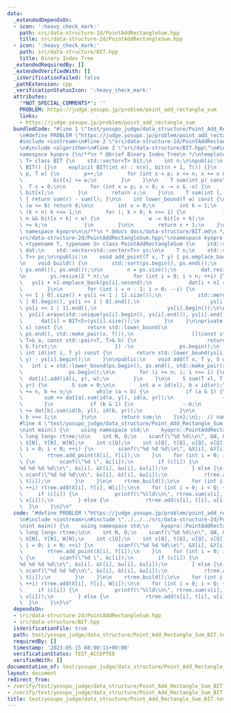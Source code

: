 ```yaml
---
data:
  _extendedDependsOn:
  - icon: ':heavy_check_mark:'
    path: src/data-structure-2d/PointAddRectangleSum.hpp
    title: src/data-structure-2d/PointAddRectangleSum.hpp
  - icon: ':heavy_check_mark:'
    path: src/data-structure/BIT.hpp
    title: Binary Index Tree
  _extendedRequiredBy: []
  _extendedVerifiedWith: []
  _isVerificationFailed: false
  _pathExtension: cpp
  _verificationStatusIcon: ':heavy_check_mark:'
  attributes:
    '*NOT_SPECIAL_COMMENTS*': ''
    PROBLEM: https://judge.yosupo.jp/problem/point_add_rectangle_sum
    links:
    - https://judge.yosupo.jp/problem/point_add_rectangle_sum
  bundledCode: "#line 1 \"test/yosupo_judge/data_structure/Point_Add_Rectangle_Sum_BIT.test.cpp\"\
    \n#define PROBLEM \"https://judge.yosupo.jp/problem/point_add_rectangle_sum\"\n\
    #include <iostream>\n#line 2 \"src/data-structure-2d/PointAddRectangleSum.hpp\"\
    \n#include <algorithm>\n#line 2 \"src/data-structure/BIT.hpp\"\n#include <vector>\n\
    namespace kyopro {\n/**\n * @brief Binary Index Tree\n */\ntemplate <typename\
    \ T> class BIT {\n    std::vector<T> bit;\n    int n;\n\npublic:\n    explicit\
    \ BIT() {}\n    explicit BIT(int n) : n(n), bit(n + 1, T()) {}\n    void add(int\
    \ p, T w) {\n        p++;\n        for (int x = p; x <= n; x += x & -x) {\n  \
    \          bit[x] += w;\n        }\n    }\n\n    T sum(int p) const {\n      \
    \  T s = 0;\n\n        for (int x = p; x > 0; x -= x & -x) {\n            s +=\
    \ bit[x];\n        }\n        return s;\n    }\n\n    T sum(int l, int r) const\
    \ { return sum(r) - sum(l); }\n\n    int lower_bound(T w) const {\n        if\
    \ (w <= 0) return 0;\n\n        int x = 0;\n        int k = 1;\n        while\
    \ (k < n) k <<= 1;\n        for (; k > 0; k >>= 1) {\n            if (x + k <=\
    \ n && bit[x + k] < w) {\n                w -= bit[x + k];\n                x\
    \ += k;\n            }\n        }\n\n        return x + 1;\n    }\n};\n};  //\
    \ namespace kyopro\n\n/**\n * @docs docs/data-structure/BIT.md\n */\n#line 4 \"\
    src/data-structure-2d/PointAddRectangleSum.hpp\"\nnamespace kyopro {\ntemplate\
    \ <typename T, typename S> class PointAddRectangleSum {\n    std::vector<BIT<S>>\
    \ dat;\n    std::vector<std::vector<T>> ys;\n\n    T n;\n    std::vector<std::pair<T,\
    \ T>> ps;\n\npublic:\n    void add_point(T x, T y) { ps.emplace_back(x, y); }\n\
    \n    void build() {\n        std::sort(ps.begin(), ps.end());\n        ps.erase(std::unique(ps.begin(),\
    \ ps.end()), ps.end());\n\n        n = ps.size();\n        dat.resize(2 * n);\n\
    \n        ys.resize(2 * n);\n        for (int i = 0; i < n; ++i) {\n         \
    \   ys[i + n].emplace_back(ps[i].second);\n            dat[i + n] = BIT<S>(1);\n\
    \        }\n\n        for (int i = n - 1; i > 0; --i) {\n            ys[i].resize(ys[i\
    \ << 1 | 0].size() + ys[i << 1 | 1].size());\n            std::merge(ys[i << 1\
    \ | 0].begin(), ys[i << 1 | 0].end(),\n                       ys[i << 1 | 1].begin(),\
    \ ys[i << 1 | 1].end(),\n                       ys[i].begin());\n\n          \
    \  ys[i].erase(std::unique(ys[i].begin(), ys[i].end()), ys[i].end());\n      \
    \      dat[i] = BIT<S>(ys[i].size());\n        }\n    }\n\nprivate:\n    int id(T\
    \ x) const {\n        return std::lower_bound(\n                   ps.begin(),\
    \ ps.end(), std::make_pair(x, T()),\n                   [](const std::pair<T,\
    \ T>& a, const std::pair<T, T>& b) {\n                       return a.first <\
    \ b.first;\n                   }) -\n               ps.begin();\n    }\n\n   \
    \ int id(int i, T y) const {\n        return std::lower_bound(ys[i].begin(), ys[i].end(),\
    \ y) - ys[i].begin();\n    }\n\npublic:\n    void add(T x, T y, S w) {\n     \
    \   int i = std::lower_bound(ps.begin(), ps.end(), std::make_pair(x, y)) -\n \
    \               ps.begin();\n\n        for (i += n; i; i >>= 1) {\n          \
    \  dat[i].add(id(i, y), w);\n        }\n    }\n\n    S sum(T xl, T yl, T xr, T\
    \ yr) {\n        S sum = 0;\n\n        int a = id(xl), b = id(xr);\n        a\
    \ += n, b += n;\n        while (a < b) {\n            if (a & 1) {\n         \
    \       sum += dat[a].sum(id(a, yl), id(a, yr));\n                ++a;\n     \
    \       }\n            if (b & 1) {\n                --b;\n                sum\
    \ += dat[b].sum(id(b, yl), id(b, yr));\n            }\n\n            a >>= 1,\
    \ b >>= 1;\n        }\n\n        return sum;\n    }\n};\n};  // namespace kyopro\n\
    #line 4 \"test/yosupo_judge/data_structure/Point_Add_Rectangle_Sum_BIT.test.cpp\"\
    \nint main() {\n    using namespace std;\n    kyopro::PointAddRectangleSum<int,\
    \ long long> rtree;\n\n    int N, Q;\n    scanf(\"%d %d\\n\", &N, &Q);\n    int\
    \ X[N], Y[N], W[N];\n    int c[Q];\n    int s[Q], t[Q], u[Q], v[Q];\n    for (int\
    \ i = 0; i < N; ++i) {\n        scanf(\"%d %d %d\\n\", &X[i], &Y[i], &W[i]);\n\
    \        rtree.add_point(X[i], Y[i]);\n    }\n    for (int i = 0; i < Q; ++i)\
    \ {\n        scanf(\"%d \", &c[i]);\n        if (c[i]) {\n            scanf(\"\
    %d %d %d %d\\n\", &s[i], &t[i], &u[i], &v[i]);\n        } else {\n           \
    \ scanf(\"%d %d %d\\n\", &s[i], &t[i], &u[i]);\n            rtree.add_point(s[i],\
    \ t[i]);\n        }\n    }\n\n    rtree.build();\n\n    for (int i = 0; i < N;\
    \ ++i) rtree.add(X[i], Y[i], W[i]);\n\n    for (int i = 0; i < Q; ++i) {\n   \
    \     if (c[i]) {\n            printf(\"%lld\\n\", rtree.sum(s[i], t[i], u[i],\
    \ v[i]));\n        } else {\n            rtree.add(s[i], t[i], u[i]);\n      \
    \  }\n    }\n}\n"
  code: "#define PROBLEM \"https://judge.yosupo.jp/problem/point_add_rectangle_sum\"\
    \n#include <iostream>\n#include \"../../../src/data-structure-2d/PointAddRectangleSum.hpp\"\
    \nint main() {\n    using namespace std;\n    kyopro::PointAddRectangleSum<int,\
    \ long long> rtree;\n\n    int N, Q;\n    scanf(\"%d %d\\n\", &N, &Q);\n    int\
    \ X[N], Y[N], W[N];\n    int c[Q];\n    int s[Q], t[Q], u[Q], v[Q];\n    for (int\
    \ i = 0; i < N; ++i) {\n        scanf(\"%d %d %d\\n\", &X[i], &Y[i], &W[i]);\n\
    \        rtree.add_point(X[i], Y[i]);\n    }\n    for (int i = 0; i < Q; ++i)\
    \ {\n        scanf(\"%d \", &c[i]);\n        if (c[i]) {\n            scanf(\"\
    %d %d %d %d\\n\", &s[i], &t[i], &u[i], &v[i]);\n        } else {\n           \
    \ scanf(\"%d %d %d\\n\", &s[i], &t[i], &u[i]);\n            rtree.add_point(s[i],\
    \ t[i]);\n        }\n    }\n\n    rtree.build();\n\n    for (int i = 0; i < N;\
    \ ++i) rtree.add(X[i], Y[i], W[i]);\n\n    for (int i = 0; i < Q; ++i) {\n   \
    \     if (c[i]) {\n            printf(\"%lld\\n\", rtree.sum(s[i], t[i], u[i],\
    \ v[i]));\n        } else {\n            rtree.add(s[i], t[i], u[i]);\n      \
    \  }\n    }\n}\n"
  dependsOn:
  - src/data-structure-2d/PointAddRectangleSum.hpp
  - src/data-structure/BIT.hpp
  isVerificationFile: true
  path: test/yosupo_judge/data_structure/Point_Add_Rectangle_Sum_BIT.test.cpp
  requiredBy: []
  timestamp: '2023-05-15 08:00:11+09:00'
  verificationStatus: TEST_ACCEPTED
  verifiedWith: []
documentation_of: test/yosupo_judge/data_structure/Point_Add_Rectangle_Sum_BIT.test.cpp
layout: document
redirect_from:
- /verify/test/yosupo_judge/data_structure/Point_Add_Rectangle_Sum_BIT.test.cpp
- /verify/test/yosupo_judge/data_structure/Point_Add_Rectangle_Sum_BIT.test.cpp.html
title: test/yosupo_judge/data_structure/Point_Add_Rectangle_Sum_BIT.test.cpp
---
```

